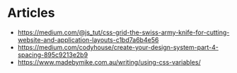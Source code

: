 # Articles

* <https://medium.com/@js_tut/css-grid-the-swiss-army-knife-for-cutting-website-and-application-layouts-c1bd7a6b4e56>
* <https://medium.com/codyhouse/create-your-design-system-part-4-spacing-895c9213e2b9>
* <https://www.madebymike.com.au/writing/using-css-variables/>
